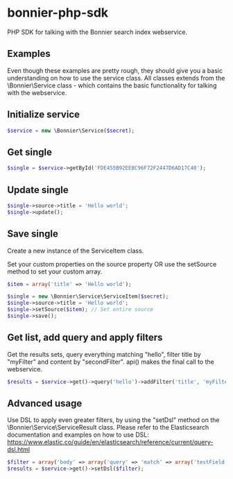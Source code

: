 # bonnier-php-sdk
PHP SDK for talking with the Bonnier search index webservice.

Examples
------------

Even though these examples are pretty rough, they should give you a basic understanding on how to use the service class. All classes extends from the \Bonnier\Service class - which contains the basic functionality for talking with the webservice.

Initialize service
-----
```php
$service = new \Bonnier\Service($secret);
```

Get single
-----
```php
$single = $service->getById('FDE455B92EEBC96F72F2447D6AD17C40');
```

Update single
-----
```php
$single->source->title = 'Hello world';
$single->update();
```

Save single
-----
Create a new instance of the ServiceItem class. 

Set your custom properties on the source property OR use the setSource method to set your custom array.

```php
$item = array('title' => 'Hello world');

$single = new \Bonnier\Service\ServiceItem($secret);
$single->source->title = 'Hello world';
$single->setSource($item); // Set entire source
$single->save();
```

Get list, add query and apply filters
-----
Get the results sets, query everything matching "hello", filter title by "myFilter" and content by "secondFilter". api() makes the final call to the webservice.
```php
$results = $service->get()->query('hello')->addFilter('title', 'myFilter')->addFilter('content', 'secondFilter')->setSort('title')->setOrder('desc')->api();
```

Advanced usage
-----

Use DSL to apply even greater filters, by using the "setDsl" method on the \Bonnier\Service\ServiceResult class. Please refer to the Elasticsearch documentation and examples on how to use DSL:
https://www.elastic.co/guide/en/elasticsearch/reference/current/query-dsl.html

```php
$filter = array('body' => array('query' => 'match' => array('testField' => 'abc')));
$results = $service->get()->setDsl($filter);
```
